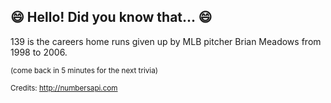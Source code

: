 ## 😄 Hello! Did you know that... 😄
139 is the careers home runs given up by MLB pitcher Brian Meadows from 1998 to 2006.

<sup>(come back in 5 minutes for the next trivia)</sup>


<sup>Credits: http://numbersapi.com</sup>
